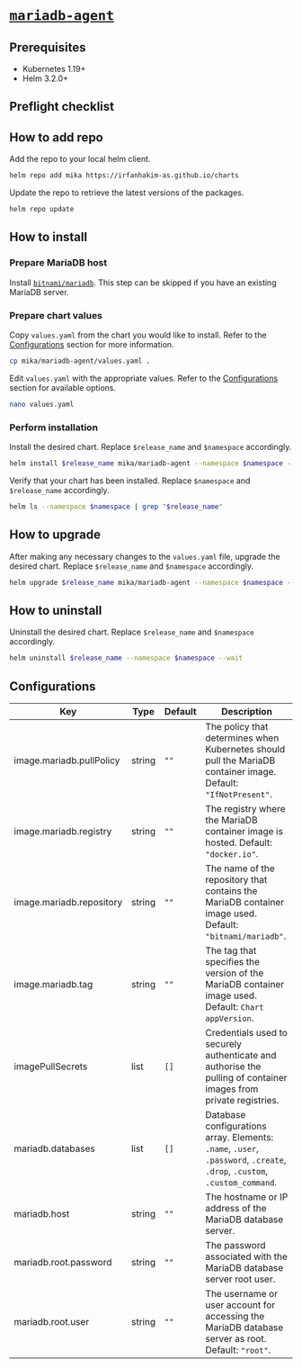 # [`mariadb-agent`](https://github.com/mariadb/mariadb)

## Prerequisites

- Kubernetes 1.19+
- Helm 3.2.0+

## Preflight checklist

## How to add repo

Add the repo to your local helm client.

```sh
helm repo add mika https://irfanhakim-as.github.io/charts
```

Update the repo to retrieve the latest versions of the packages.

```sh
helm repo update
```

## How to install

### Prepare MariaDB host

Install [`bitnami/mariadb`](https://github.com/bitnami/charts/tree/main/bitnami/mariadb). This step can be skipped if you have an existing MariaDB server.

### Prepare chart values

Copy `values.yaml` from the chart you would like to install. Refer to the [Configurations](#configurations) section for more information.

```sh
cp mika/mariadb-agent/values.yaml .
```

Edit `values.yaml` with the appropriate values. Refer to the [Configurations](#Configurations) section for available options.

```sh
nano values.yaml
```

### Perform installation

Install the desired chart. Replace `$release_name` and `$namespace` accordingly.

```sh
helm install $release_name mika/mariadb-agent --namespace $namespace --create-namespace --values values.yaml --wait
```

Verify that your chart has been installed. Replace `$namespace` and `$release_name` accordingly.

```sh
helm ls --namespace $namespace | grep "$release_name"
```

## How to upgrade

After making any necessary changes to the `values.yaml` file, upgrade the desired chart. Replace `$release_name` and `$namespace` accordingly.

```sh
helm upgrade $release_name mika/mariadb-agent --namespace $namespace --values values.yaml --wait
```

## How to uninstall

Uninstall the desired chart. Replace `$release_name` and `$namespace` accordingly.

```sh
helm uninstall $release_name --namespace $namespace --wait
```

## Configurations

| Key | Type | Default | Description |
|-----|------|---------|-------------|
| image.mariadb.pullPolicy | string | `""` | The policy that determines when Kubernetes should pull the MariaDB container image. Default: `"IfNotPresent"`. |
| image.mariadb.registry | string | `""` | The registry where the MariaDB container image is hosted. Default: `"docker.io"`. |
| image.mariadb.repository | string | `""` | The name of the repository that contains the MariaDB container image used. Default: `"bitnami/mariadb"`. |
| image.mariadb.tag | string | `""` | The tag that specifies the version of the MariaDB container image used. Default: `Chart appVersion`. |
| imagePullSecrets | list | `[]` | Credentials used to securely authenticate and authorise the pulling of container images from private registries. |
| mariadb.databases | list | `[]` | Database configurations array. Elements: `.name`, `.user`, `.password`, `.create`, `.drop`, `.custom`, `.custom_command`. |
| mariadb.host | string | `""` | The hostname or IP address of the MariaDB database server. |
| mariadb.root.password | string | `""` | The password associated with the MariaDB database server root user. |
| mariadb.root.user | string | `""` | The username or user account for accessing the MariaDB database server as root. Default: `"root"`. |
